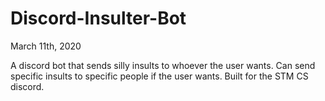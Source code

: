 # Discord-Insulter-Bot

March 11th, 2020

A discord bot that sends silly insults to whoever the user wants. Can send specific insults to specific people if the user wants. Built for the STM CS discord.
